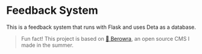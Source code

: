#  Feedback System

This is a feedback system that runs with Flask and uses Deta as a database.

> Fun fact! This project is based on [🔵 Berowra](https://github.com/sampoder/berowra), an open source CMS I made in the summer. 
